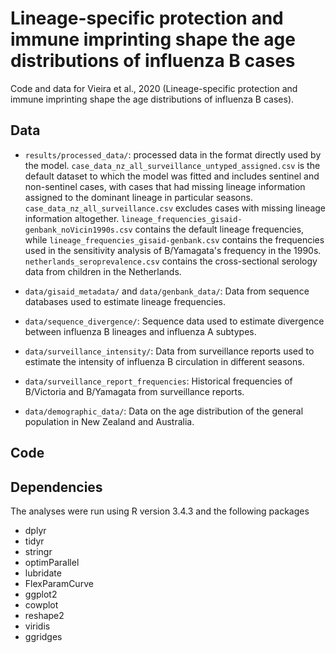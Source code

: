 # Lineage-specific protection and immune imprinting shape the age distributions of influenza B cases

Code and data for Vieira et al., 2020 (Lineage-specific protection and immune imprinting shape the age distributions of influenza B cases).

## Data
- `results/processed_data/`: processed data in the format directly used by the model. `case_data_nz_all_surveillance_untyped_assigned.csv` is the default dataset to which the model was fitted and includes sentinel and non-sentinel cases, with cases that had missing lineage information assigned to the dominant lineage in particular seasons. `case_data_nz_all_surveillance.csv` excludes cases with missing lineage information altogether. `lineage_frequencies_gisaid-genbank_noVicin1990s.csv` contains the default lineage frequencies, while `lineage_frequencies_gisaid-genbank.csv` contains the frequencies used in the sensitivity analysis of B/Yamagata's frequency in the 1990s. `netherlands_seroprevalence.csv` contains the cross-sectional serology data from children in the Netherlands.

- `data/gisaid_metadata/` and `data/genbank_data/`: Data from sequence databases used to estimate lineage frequencies.

- `data/sequence_divergence/`: Sequence data used to estimate divergence between influenza B lineages and influenza A subtypes.

- `data/surveillance_intensity/`: Data from surveillance reports used to estimate the intensity of influenza B circulation in different seasons.

- `data/surveillance_report_frequencies`: Historical frequencies of B/Victoria and B/Yamagata from surveillance reports.

- `data/demographic_data/`: Data on the age distribution of the general population in New Zealand and Australia.


## Code






## Dependencies
The analyses were run using R version 3.4.3 and the following packages
- dplyr
- tidyr
- stringr
- optimParallel
- lubridate
- FlexParamCurve
- ggplot2
- cowplot
- reshape2 
- viridis
- ggridges

